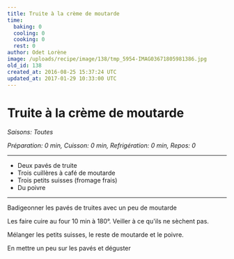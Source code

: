```yaml
---
title: Truite à la crème de moutarde
time:
  baking: 0
  cooling: 0
  cooking: 0
  rest: 0
author: Odet Lorène
image: /uploads/recipe/image/138/tmp_5954-IMAG03671805981386.jpg
old_id: 138
created_at: 2016-08-25 15:37:24 UTC
updated_at: 2017-01-29 10:33:00 UTC
---
```


# Truite à la crème de moutarde



*Saisons: Toutes*

*Préparation: 0 min, Cuisson: 0 min, Refrigération: 0 min, Repos: 0*

---

- Deux pavés de truite
- Trois cuillères à café de moutarde
- Trois petits suisses (fromage frais)
- Du poivre

---

Badigeonner les pavés de truites avec un peu de moutarde

Les faire cuire au four 10 min à 180°. Veiller à ce qu'ils ne sèchent pas.

Mélanger les petits suisses, le reste de moutarde et le poivre.

En mettre un peu sur les pavés et déguster 
